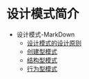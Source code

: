 # 设计模式简介

* 设计模式-MarkDown
    * [设计模式的设计原则](gitbook/DP-principle.md)
    * [创建型模式](gitbook/CreationalPattern/README.md)
    * [结构型模式](gitbook/StructuralPattern/README.md)
    * [行为型模式](gitbook/BehavioralPattern/README.md)